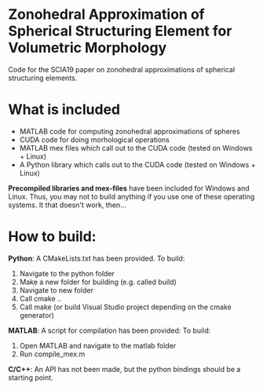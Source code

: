 # Zonohedral Approximation of Spherical Structuring Element for Volumetric Morphology
Code for the SCIA19 paper on zonohedral approximations of spherical structuring elements.

What is included
================
* MATLAB code for computing zonohedral approximations of spheres
* CUDA code for doing morhological operations
* MATLAB mex files which call out to the CUDA code (tested on Windows + Linux)
* A Python library which calls out to the CUDA code (tested on Windows + Linux)

**Precompiled libraries and mex-files** have been included for Windows and Linux.
Thus, you may not to build anything if you use one of these operating systems.
It that doesn't work, then...

How to build:
=============
**Python**: A CMakeLists.txt has been provided. To build:
1. Navigate to the python folder
2. Make a new folder for building (e.g. called build)
3. Navigate to new folder
4. Call cmake ..
5. Call make (or build Visual Studio project depending on the cmake generator)

**MATLAB**: A script for compilation has been provided: To build:
1. Open MATLAB and navigate to the matlab folder
2. Run compile_mex.m

**C/C++**: An API has not been made, but the python bindings should be a starting point.